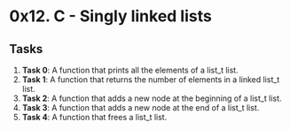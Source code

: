 # 0x12. C - Singly linked lists
## Tasks
1. **Task 0**: A function that prints all the elements of a list_t list.
2. **Task 1**: A function that returns the number of elements in a linked list_t list.
3. **Task 2**: A function that adds a new node at the beginning of a list_t list.
4. **Task 3**: A function that adds a new node at the end of a list_t list.
5. **Task 4**: A function that frees a list_t list.